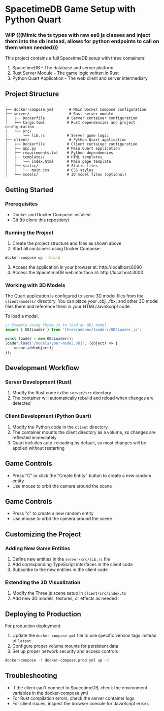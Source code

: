 # SpacetimeDB Game Setup with Python Quart

### WIP (((Mimic the ts types with raw es6 js classes and inject them into the db instead, allows for python endpoints to call on them when needed)))

This project contains a full SpacetimeDB setup with three containers:
1. SpacetimeDB - The database and server platform
2. Rust Server Module - The game logic written in Rust
3. Python Quart Application - The web client and server intermediary

## Project Structure

```
.
├── docker-compose.yml       # Main Docker Compose configuration
├── server/                  # Rust server module
│   ├── Dockerfile          # Server container configuration 
│   ├── Cargo.toml          # Rust dependencies and project configuration
│   └── src/
│       └── lib.rs          # Server game logic
├── client/                  # Python Quart application
│   ├── Dockerfile          # Client container configuration
│   ├── app.py              # Main Quart application
│   ├── requirements.txt    # Python dependencies
│   ├── templates/          # HTML templates
│   │   └── index.html      # Main page template
│   ├── static/             # Static files
│   │   └── main.css        # CSS styles
│   └── models/             # 3D model files (optional)
```

## Getting Started

### Prerequisites

- Docker and Docker Compose installed
- Git (to clone this repository)

### Running the Project

1. Create the project structure and files as shown above
2. Start all containers using Docker Compose:

```bash
docker-compose up --build
```

3. Access the application in your browser at: http://localhost:8080
4. Access the SpacetimeDB web interface at: http://localhost:3000

### Working with 3D Models

The Quart application is configured to serve 3D model files from the `client/models/` directory. You can place your .obj, .fbx, and other 3D model files there and reference them in your HTML/JavaScript code.

To load a model:

```javascript
// Example using Three.js to load an OBJ model
import { OBJLoader } from 'three/addons/loaders/OBJLoader.js';

const loader = new OBJLoader();
loader.load('/models/your-model.obj', (object) => {
    scene.add(object);
});
```

## Development Workflow

### Server Development (Rust)

1. Modify the Rust code in the `server/src` directory
2. The container will automatically rebuild and reload when changes are detected

### Client Development (Python Quart)

1. Modify the Python code in the `client` directory
2. The container mounts the client directory as a volume, so changes are reflected immediately
3. Quart includes auto-reloading by default, so most changes will be applied without restarting

## Game Controls

- Press "C" or click the "Create Entity" button to create a new random entity
- Use mouse to orbit the camera around the scene

## Game Controls

- Press "c" to create a new random entity
- Use mouse to orbit the camera around the scene

## Customizing the Project

### Adding New Game Entities

1. Define new entities in the `server/src/lib.rs` file
2. Add corresponding TypeScript interfaces in the client code
3. Subscribe to the new entities in the client code

### Extending the 3D Visualization

1. Modify the Three.js scene setup in `client/src/index.ts`
2. Add new 3D models, textures, or effects as needed

## Deploying to Production

For production deployment:

1. Update the `docker-compose.yml` file to use specific version tags instead of `latest`
2. Configure proper volume mounts for persistent data
3. Set up proper network security and access controls

```bash
docker-compose -f docker-compose.prod.yml up -d
```

## Troubleshooting

- If the client can't connect to SpacetimeDB, check the environment variables in the docker-compose.yml
- For Rust compilation errors, check the server container logs
- For client issues, inspect the browser console for JavaScript errors
